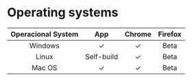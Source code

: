 # Operating systems

| Operacional System | App | Chrome | Firefox |
| :---: | :---: | :---: | :---: |
| Windows | ✓ | ✓ | Beta |
| Linux | Self-build | ✓ | Beta |
| Mac OS | ✓ | ✓ | Beta |

